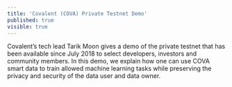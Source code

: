 ```yaml
---
title: 'Covalent (COVA) Private Testnet Demo'
published: true
visible: true
---
```


Covalent’s tech lead Tarik Moon gives a demo of the private testnet that has been available since July 2018 to select developers, investors and community members. In this demo, we explain how one can use COVA smart data to train allowed machine learning tasks while preserving the privacy and security of the data user and data owner.
